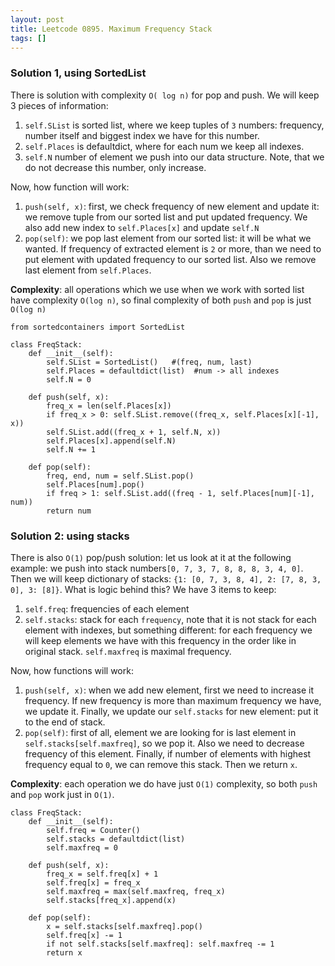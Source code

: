 ```yaml
---
layout: post
title: Leetcode 0895. Maximum Frequency Stack
tags: []
---
```


### Solution 1, using SortedList

 There is solution with complexity `O( log n)` for pop and push. We will keep 3 pieces of information:
1. `self.SList` is sorted list, where we keep tuples of `3` numbers: frequency, number itself and biggest index we have for this number.
2. `self.Places` is defaultdict, where for each num we keep all indexes.
3. `self.N` number of element we push into our data structure. Note, that we do not decrease this number, only increase.

Now, how function will work:
1. `push(self, x)`: first, we check frequency of new element and update it: we remove tuple from our sorted list and put updated frequency. We also add new index to `self.Places[x]` and update `self.N`
2. `pop(self)`: we pop last element from our sorted list: it will be what we wanted. If frequency of extracted element is `2` or more, than we need to put element with updated frequency to our sorted list. Also we remove last element from `self.Places`.

**Complexity**: all operations which we use when we work with sorted list have complexity `O(log n)`, so final complexity of both `push` and `pop` is just `O(log n)`

```
from sortedcontainers import SortedList

class FreqStack:
    def __init__(self):
        self.SList = SortedList()   #(freq, num, last)
        self.Places = defaultdict(list)  #num -> all indexes
        self.N = 0

    def push(self, x):
        freq_x = len(self.Places[x])
        if freq_x > 0: self.SList.remove((freq_x, self.Places[x][-1], x))
        self.SList.add((freq_x + 1, self.N, x))
        self.Places[x].append(self.N)
        self.N += 1
        
    def pop(self):
        freq, end, num = self.SList.pop()
        self.Places[num].pop()
        if freq > 1: self.SList.add((freq - 1, self.Places[num][-1], num))
        return num
```

### Solution 2: using stacks

There is also `O(1)` pop/push solution: let us look at it at the following example: we push into stack numbers`[0, 7, 3, 7, 8, 8, 8, 3, 4, 0]`. Then we will keep dictionary of stacks: `{1: [0, 7, 3, 8, 4], 2: [7, 8, 3, 0], 3: [8]}`. What is logic behind this? We have 3 items to keep:

1. `self.freq`: frequencies of each element
2. `self.stacks`: stack for each `frequency`, note that it is not stack for each element with indexes, but something different: for each frequency we will keep elements we have with this frequency in the order like in original stack.
`self.maxfreq` is maximal frequency.

Now, how functions will work:

1. `push(self, x)`: when we add new element, first we need to increase it frequency. If new frequency is more than maximum frequency we have, we update it. Finally, we update our `self.stacks` for new element: put it to the end of stack.
2. `pop(self)`: first of all, element we are looking for is last element in `self.stacks[self.maxfreq]`, so we pop it. Also we need to decrease frequency of this element. Finally, if number of elements with highest frequency equal to `0`, we can remove this stack. Then we return `x`.

**Complexity**: each operation we do have just `O(1)` complexity, so both `push` and `pop` work just in `O(1)`.

```
class FreqStack:
    def __init__(self):
        self.freq = Counter()
        self.stacks = defaultdict(list)
        self.maxfreq = 0

    def push(self, x):
        freq_x = self.freq[x] + 1
        self.freq[x] = freq_x
        self.maxfreq = max(self.maxfreq, freq_x)
        self.stacks[freq_x].append(x)

    def pop(self):
        x = self.stacks[self.maxfreq].pop()
        self.freq[x] -= 1
        if not self.stacks[self.maxfreq]: self.maxfreq -= 1
        return x
```
